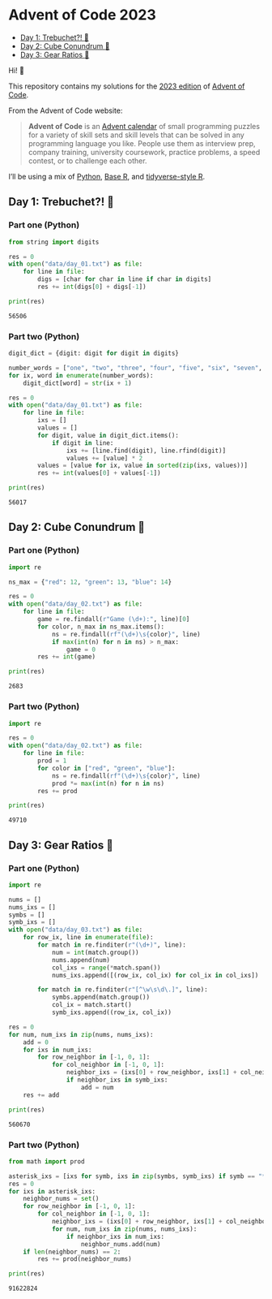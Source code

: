 # Advent of Code 2023

- [Day 1: Trebuchet?! :rocket:](#day-1-trebuchet-rocket)
- [Day 2: Cube Conundrum :ice_cube:](#day-2-cube-conundrum-ice_cube)
- [Day 3: Gear Ratios
  :aerial_tramway:](#day-3-gear-ratios-aerial_tramway)

Hi! :wave:

This repository contains my solutions for the [2023
edition](https://adventofcode.com/2023) of [Advent of
Code](https://adventofcode.com).

From the Advent of Code website:

> **Advent of Code** is an [Advent
> calendar](https://en.wikipedia.org/wiki/Advent_calendar) of small
> programming puzzles for a variety of skill sets and skill levels that
> can be solved in any programming language you like. People use them as
> interview prep, company training, university coursework, practice
> problems, a speed contest, or to challenge each other.

I’ll be using a mix of [Python](https://www.python.org), [Base
R](https://www.r-project.org), and [tidyverse-style
R](https://www.tidyverse.org).

## Day 1: Trebuchet?! :rocket:

### Part one (Python)

``` python
from string import digits

res = 0
with open("data/day_01.txt") as file:
    for line in file:
        digs = [char for char in line if char in digits]
        res += int(digs[0] + digs[-1])

print(res)
```

    56506

### Part two (Python)

``` python
digit_dict = {digit: digit for digit in digits}

number_words = ["one", "two", "three", "four", "five", "six", "seven", "eight", "nine"]
for ix, word in enumerate(number_words):
    digit_dict[word] = str(ix + 1)

res = 0
with open("data/day_01.txt") as file:
    for line in file:
        ixs = []
        values = []
        for digit, value in digit_dict.items():
            if digit in line:
                ixs += [line.find(digit), line.rfind(digit)]
                values += [value] * 2
        values = [value for ix, value in sorted(zip(ixs, values))]
        res += int(values[0] + values[-1])

print(res)
```

    56017

## Day 2: Cube Conundrum :ice_cube:

### Part one (Python)

``` python
import re

ns_max = {"red": 12, "green": 13, "blue": 14}

res = 0
with open("data/day_02.txt") as file:
    for line in file:
        game = re.findall(r"Game (\d+):", line)[0]
        for color, n_max in ns_max.items():
            ns = re.findall(rf"(\d+)\s{color}", line)
            if max(int(n) for n in ns) > n_max:
                game = 0
        res += int(game)

print(res)
```

    2683

### Part two (Python)

``` python
import re

res = 0
with open("data/day_02.txt") as file:
    for line in file:
        prod = 1
        for color in ["red", "green", "blue"]:
            ns = re.findall(rf"(\d+)\s{color}", line)
            prod *= max(int(n) for n in ns)
        res += prod

print(res)
```

    49710

## Day 3: Gear Ratios :aerial_tramway:

### Part one (Python)

``` python
import re

nums = []
nums_ixs = []
symbs = []
symb_ixs = []
with open("data/day_03.txt") as file:
    for row_ix, line in enumerate(file):
        for match in re.finditer(r"(\d+)", line):
            num = int(match.group())
            nums.append(num)
            col_ixs = range(*match.span())
            nums_ixs.append([(row_ix, col_ix) for col_ix in col_ixs])

        for match in re.finditer(r"[^\w\s\d\.]", line):
            symbs.append(match.group())
            col_ix = match.start()
            symb_ixs.append((row_ix, col_ix))

res = 0
for num, num_ixs in zip(nums, nums_ixs):
    add = 0
    for ixs in num_ixs:
        for row_neighbor in [-1, 0, 1]:
            for col_neighbor in [-1, 0, 1]:
                neighbor_ixs = (ixs[0] + row_neighbor, ixs[1] + col_neighbor)
                if neighbor_ixs in symb_ixs:
                    add = num
    res += add

print(res)
```

    560670

### Part two (Python)

``` python
from math import prod

asterisk_ixs = [ixs for symb, ixs in zip(symbs, symb_ixs) if symb == "*"]
res = 0
for ixs in asterisk_ixs:
    neighbor_nums = set()
    for row_neighbor in [-1, 0, 1]:
        for col_neighbor in [-1, 0, 1]:
            neighbor_ixs = (ixs[0] + row_neighbor, ixs[1] + col_neighbor)
            for num, num_ixs in zip(nums, nums_ixs):
                if neighbor_ixs in num_ixs:
                    neighbor_nums.add(num)
    if len(neighbor_nums) == 2:
        res += prod(neighbor_nums)

print(res)
```

    91622824
